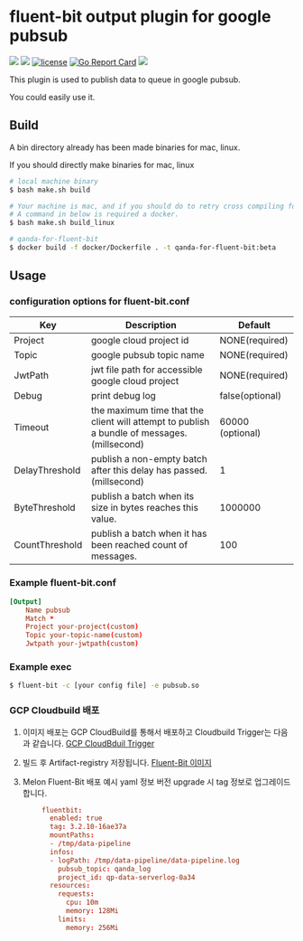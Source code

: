 # fluent-bit output plugin for google pubsub

<p align="left">    
  <a href="https://circleci.com/gh/gjbae1212/fluent-bit-pubsub/tree/master"><img src="https://circleci.com/gh/gjbae1212/fluent-bit-pubsub/tree/master.svg?style=svg"/></a>
  <a href="https://hits.seeyoufarm.com"/><img src="https://hits.seeyoufarm.com/api/count/incr/badge.svg?url=https%3A%2F%2Fgithub.com%2Fgjbae1212%2Ffluent-bit-pubsub"/></a>
  <a href="/LICENSE"><img src="https://img.shields.io/badge/license-MIT-GREEN.svg" alt="license" /></a>
  <a href="https://goreportcard.com/report/github.com/gjbae1212/fluent-bit-pubsub"><img src="https://goreportcard.com/badge/github.com/gjbae1212/fluent-bit-pubsub" alt="Go Report Card" /></a>
  <a href="https://codecov.io/gh/gjbae1212/fluent-bit-pubsub"><img src="https://codecov.io/gh/gjbae1212/fluent-bit-pubsub/branch/master/graph/badge.svg"/></a>        
</p>

This plugin is used to publish data to queue in google pubsub. 

You could easily use it.

## Build
A bin directory already has been made binaries for mac, linux.

If you should directly make binaries for mac, linux
```bash
# local machine binary
$ bash make.sh build

# Your machine is mac, and if you should do to retry cross compiling for linux.
# A command in below is required a docker.  
$ bash make.sh build_linux

# qanda-for-fluent-bit
$ docker build -f docker/Dockerfile . -t qanda-for-fluent-bit:beta
```


## Usage
### configuration options for fluent-bit.conf
| Key           | Description                                    | Default        |
| ----------------|------------------------------------------------|----------------|
| Project         | google cloud project id | NONE(required) |
| Topic           | google pubsub topic name | NONE(required) |
| JwtPath         | jwt file path for accessible google cloud project | NONE(required) |
| Debug           | print debug log | false(optional) |
| Timeout         | the maximum time that the client will attempt to publish a bundle of messages. (millsecond) | 60000 (optional)|
| DelayThreshold  | publish a non-empty batch after this delay has passed. (millsecond) | 1  |
| ByteThreshold   | publish a batch when its size in bytes reaches this value. | 1000000 |
| CountThreshold  | publish a batch when it has been reached count of messages. | 100  |

### Example fluent-bit.conf
```conf
[Output]
    Name pubsub
    Match *
    Project your-project(custom)
    Topic your-topic-name(custom)
    Jwtpath your-jwtpath(custom)    
```

### Example exec
```bash
$ fluent-bit -c [your config file] -e pubsub.so 
```

### GCP Cloudbuild 배포 ###
1. 이미지 배포는 GCP CloudBuild를 통해서 배포하고 Cloudbuild Trigger는 다음과 같습니다.
[GCP CloudBduil Trigger](https://console.cloud.google.com/cloud-build/triggers;region=global/edit/bd531b25-6238-4c3f-82f7-87f615ab3322?invt=AbuM7A&project=qanda-dev-bakery-f5e1&supportedpurview=project)

2. 빌드 후 Artifact-registry 저장됩니다.
[Fluent-Bit 이미지](https://console.cloud.google.com/artifacts/docker/mp-artifact-registry-aa49/asia-northeast3/devops/qanda%2Ffluent-bit?invt=AbuM7g&project=mp-artifact-registry-aa49&supportedpurview=project)

3. Melon Fluent-Bit 배포 예시 yaml 정보
버전 upgrade 시 tag 정보로 업그레이드 합니다.
```conf
        fluentbit:
          enabled: true
          tag: 3.2.10-16ae37a
          mountPaths:
          - /tmp/data-pipeline
          infos:
          - logPath: /tmp/data-pipeline/data-pipeline.log
            pubsub_topic: qanda_log
            project_id: qp-data-serverlog-0a34
          resources:
            requests:
              cpu: 10m
              memory: 128Mi
            limits:
              memory: 256Mi
```
